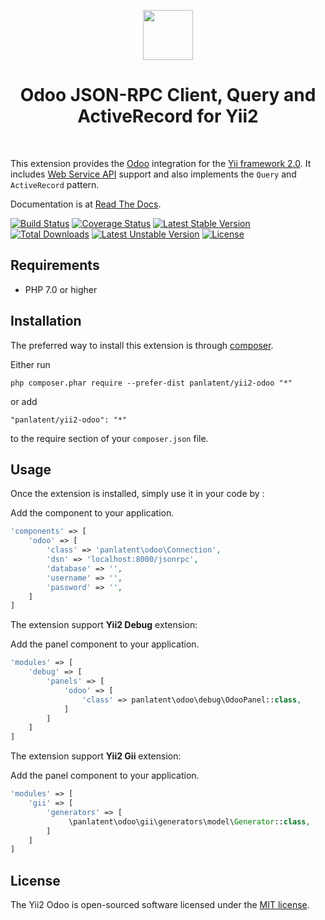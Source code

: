 <p align="center">
    <a href="https://www.odoo.com/" target="_blank" rel="external">
        <img src="https://raw.githubusercontent.com/panlatent/yii2-odoo/master/docs/_static/logo.svg?sanitize=true" height="80px">
    </a>
    <h1 align="center">Odoo JSON-RPC Client, Query and ActiveRecord for Yii2</h1>
    <br>
<p>

This extension provides the [Odoo](https://www.odoo.com) integration for the [Yii framework 2.0](http://www.yiiframework.com/).
It includes [Web Service API](https://www.odoo.com/documentation/10.0/api_integration.html) support and also implements
the `Query` and `ActiveRecord` pattern.

Documentation is at [Read The Docs](https://yii2-odoo.panlatent.com/).

[![Build Status](https://travis-ci.org/panlatent/yii2-odoo.svg)](https://travis-ci.org/panlatent/yii2-odoo)
[![Coverage Status](https://coveralls.io/repos/github/panlatent/yii2-odoo/badge.svg)](https://coveralls.io/github/panlatent/yii2-odoo)
[![Latest Stable Version](https://poser.pugx.org/panlatent/yii2-odoo/v/stable.svg)](https://packagist.org/packages/panlatent/yii2-odoo)
[![Total Downloads](https://poser.pugx.org/panlatent/yii2-odoo/downloads.svg)](https://packagist.org/packages/panlatent/yii2-odoo) 
[![Latest Unstable Version](https://poser.pugx.org/panlatent/yii2-odoo/v/unstable.svg)](https://packagist.org/packages/panlatent/yii2-odoo)
[![License](https://poser.pugx.org/panlatent/yii2-odoo/license.svg)](https://packagist.org/packages/panlatent/yii2-odoo)

Requirements
------------
+ PHP 7.0 or higher

Installation
------------

The preferred way to install this extension is through [composer](http://getcomposer.org/download/).

Either run

```
php composer.phar require --prefer-dist panlatent/yii2-odoo "*"
```

or add

```
"panlatent/yii2-odoo": "*"
```

to the require section of your `composer.json` file.

Usage
-----

Once the extension is installed, simply use it in your code by  :

Add the component to your application.
```php
'components' => [
    'odoo' => [
        'class' => 'panlatent\odoo\Connection',
        'dsn' => 'localhost:8000/jsonrpc',
        'database' => '',
        'username' => '',
        'password' => '',
    ]
]
```

The extension support **Yii2 Debug** extension:

Add the panel component to your application.
```php
'modules' => [
    'debug' => [
        'panels' => [
            'odoo' => [
                'class' => panlatent\odoo\debug\OdooPanel::class,
            ]
        ]
    ]
]
```

The extension support **Yii2 Gii** extension:

Add the panel component to your application.
```php
'modules' => [
    'gii' => [
        'generators' => [
             \panlatent\odoo\gii\generators\model\Generator::class,
        ]
    ]
]
```

License
-------
The Yii2 Odoo is open-sourced software licensed under the [MIT license](http://opensource.org/licenses/MIT).
